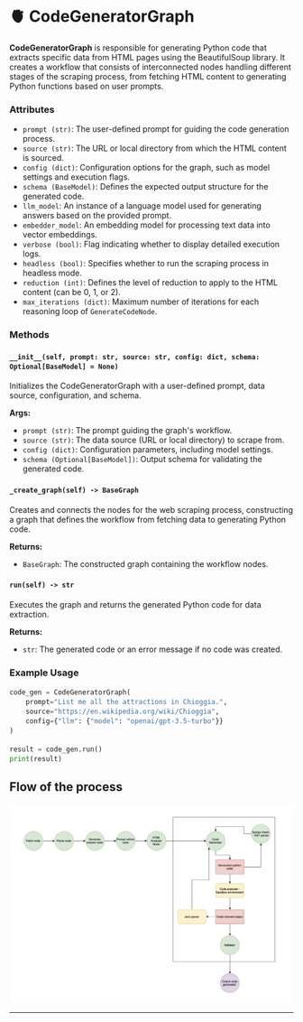 # 🫀 CodeGeneratorGraph

**CodeGeneratorGraph** is responsible for generating Python code that extracts specific data from HTML pages using the BeautifulSoup library. It creates a workflow that consists of interconnected nodes handling different stages of the scraping process, from fetching HTML content to generating Python functions based on user prompts.

### Attributes

- `prompt (str)`: The user-defined prompt for guiding the code generation process.
- `source (str)`: The URL or local directory from which the HTML content is sourced.
- `config (dict)`: Configuration options for the graph, such as model settings and execution flags.
- `schema (BaseModel)`: Defines the expected output structure for the generated code.
- `llm_model`: An instance of a language model used for generating answers based on the provided prompt.
- `embedder_model`: An embedding model for processing text data into vector embeddings.
- `verbose (bool)`: Flag indicating whether to display detailed execution logs.
- `headless (bool)`: Specifies whether to run the scraping process in headless mode.
- `reduction (int)`: Defines the level of reduction to apply to the HTML content (can be 0, 1, or 2).
- `max_iterations (dict)`: Maximum number of iterations for each reasoning loop of `GenerateCodeNode`.

### Methods

#### `__init__(self, prompt: str, source: str, config: dict, schema: Optional[BaseModel] = None)`
Initializes the CodeGeneratorGraph with a user-defined prompt, data source, configuration, and schema.

**Args:**
- `prompt (str)`: The prompt guiding the graph's workflow.
- `source (str)`: The data source (URL or local directory) to scrape from.
- `config (dict)`: Configuration parameters, including model settings.
- `schema (Optional[BaseModel])`: Output schema for validating the generated code.

#### `_create_graph(self) -> BaseGraph`
Creates and connects the nodes for the web scraping process, constructing a graph that defines the workflow from fetching data to generating Python code.

**Returns:**
- `BaseGraph`: The constructed graph containing the workflow nodes.

#### `run(self) -> str`
Executes the graph and returns the generated Python code for data extraction.

**Returns:**
- `str`: The generated code or an error message if no code was created.

### Example Usage

```python
code_gen = CodeGeneratorGraph(
    prompt="List me all the attractions in Chioggia.",
    source="https://en.wikipedia.org/wiki/Chioggia",
    config={"llm": {"model": "openai/gpt-3.5-turbo"}}
)

result = code_gen.run()
print(result)
```

## Flow of the process
![assets/graph.png](assets/graph.png)

***